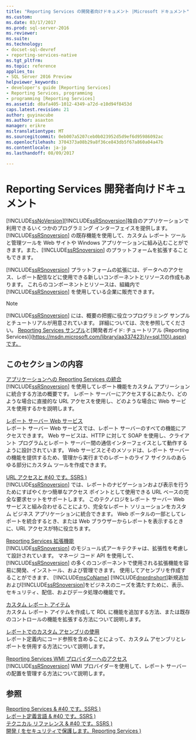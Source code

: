 ```yaml
---
title: "Reporting Services の開発者向けドキュメント |Microsoft ドキュメント"
ms.custom: 
ms.date: 03/17/2017
ms.prod: sql-server-2016
ms.reviewer: 
ms.suite: 
ms.technology:
- docset-sql-devref
- reporting-services-native
ms.tgt_pltfrm: 
ms.topic: reference
applies_to:
- SQL Server 2016 Preview
helpviewer_keywords:
- developer's guide [Reporting Services]
- Reporting Services, programming
- programming [Reporting Services]
ms.assetid: d8afa405-1012-4349-a72d-e10d94f8453d
caps.latest.revision: 21
author: guyinacube
ms.author: asaxton
manager: erikre
ms.translationtype: MT
ms.sourcegitcommit: 0eb007a5207ceb0b023952d5d9ef6d95986092ac
ms.openlocfilehash: 3704373a08b29a8f36ce843db5f67a860a04a47b
ms.contentlocale: ja-jp
ms.lasthandoff: 08/09/2017

---
```

# <a name="reporting-services-developer-documentation"></a>Reporting Services 開発者向けドキュメント
  [!INCLUDE[ssNoVersion](../includes/ssnoversion-md.md)][!INCLUDE[ssRSnoversion](../includes/ssrsnoversion-md.md)]独自のアプリケーションで利用できるいくつかのプログラミング インターフェイスを提供します。 [!INCLUDE[ssRSnoversion](../includes/ssrsnoversion-md.md)] の既存機能を使用して、カスタム レポート ツールと管理ツールを Web サイトや Windows アプリケーションに組み込むことができます。また、[!INCLUDE[ssRSnoversion](../includes/ssrsnoversion-md.md)] のプラットフォームを拡張することもできます。  
  
 [!INCLUDE[ssRSnoversion](../includes/ssrsnoversion-md.md)] プラットフォームの拡張には、データへのアクセス、レポート配信などに使用できる新しいコンポーネントとリソースの作成もあります。 これらのコンポーネントとリソースは、組織内で [!INCLUDE[ssRSnoversion](../includes/ssrsnoversion-md.md)] を使用している企業に販売できます。  
  
> [!NOTE]  
>  [!INCLUDE[ssRSnoversion](../includes/ssrsnoversion-md.md)] には、概要の把握に役立つプログラミング サンプルとチュートリアルが用意されています。 詳細については、次を参照してください。 [Reporting Services サンプル](https://msdn.microsoft.com/library/ms160954\(v=sql.110\).aspx)と[開発者ガイド: チュートリアル (Reporting Services)](https://msdn.microsoft.com/library/aa337423\(v=sql.110\).aspx)です。  
  
## <a name="in-this-section"></a>このセクションの内容  
 [アプリケーションへの Reporting Services の統合](../reporting-services/application-integration/integrating-reporting-services-into-applications.md)  
 [!INCLUDE[ssRSnoversion](../includes/ssrsnoversion-md.md)] を使用してレポート機能をカスタム アプリーションに統合する方法の概要です。 レポート サーバーにアクセスするにあたり、どのような場合に直接的な URL アクセスを使用し、どのような場合に Web サービスを使用するかを説明します。  
  
 [レポート サーバー Web サービス](../reporting-services/report-server-web-service/report-server-web-service.md)  
 レポート サーバー Web サービスでは、レポート サーバーのすべての機能にアクセスできます。 Web サービスは、HTTP に対して SOAP を使用し、クライアント プログラムとレポート サーバー間の通信インターフェイスとして動作するように設計されています。 Web サービスとそのメソッドは、レポート サーバーの機能を提供するため、管理から実行までのレポートのライフ サイクルのあらゆる部分にカスタム ツールを作成できます。  
  
 [URL アクセスと #40 です。SSRS &#41;](../reporting-services/url-access-ssrs.md)  
 [!INCLUDE[ssRSnoversion](../includes/ssrsnoversion-md.md)] では、レポートのナビゲーションおよび表示を行うためにすばやくかつ簡単なアクセス ポイントとして使用できる URL ベースの完全な要求セットをサポートします。 このテクノロジをレポート サーバー Web サービスと組み合わせることにより、完全なレポート ソリューションをカスタム ビジネス アプリケーションに統合できます。 Web ポータルの一部としてレポートを統合するとき、または Web ブラウザーからレポートを表示するときに、URL アクセスが特に役立ちます。  
  
 [Reporting Services 拡張機能](../reporting-services/extensions/reporting-services-extensions.md)  
 [!INCLUDE[ssRSnoversion](../includes/ssrsnoversion-md.md)] のモジュール式アーキテクチャは、拡張性を考慮して設計されています。 マネージ コード API を使用して、[!INCLUDE[ssRSnoversion](../includes/ssrsnoversion-md.md)] の多くのコンポーネントで使用される拡張機能を容易に開発、インストール、および管理できます。 使用してアセンブリを作成することができます、 [!INCLUDE[msCoName](../includes/msconame-md.md)] [!INCLUDE[dnprdnshort](../includes/dnprdnshort-md.md)]新規追加および[!INCLUDE[ssRSnoversion](../includes/ssrsnoversion-md.md)]をビジネスのニーズを満たすために、表示、セキュリティ、配信、およびデータ処理の機能です。  
  
 [カスタム レポート アイテム](../reporting-services/custom-report-items/custom-report-items.md)  
 カスタム レポート アイテムを作成して RDL に機能を追加する方法、または既存のコントロールの機能を拡張する方法について説明します。  
  
 [レポートでのカスタム アセンブリの使用](../reporting-services/custom-assemblies/using-custom-assemblies-with-reports.md)  
 レポート定義内にコード参照を含めることによって、カスタム アセンブリとレポートを併用する方法について説明します。  
  
 [Reporting Services WMI プロバイダーへのアクセス](../reporting-services/tools/access-the-reporting-services-wmi-provider.md)  
 [!INCLUDE[ssRSnoversion](../includes/ssrsnoversion-md.md)] WMI プロバイダーを使用して、レポート サーバーの配置を管理する方法について説明します。  
  
## <a name="see-also"></a>参照  
 [Reporting Services & #40 です。SSRS &#41;](../reporting-services/create-deploy-and-manage-mobile-and-paginated-reports.md)   
 [レポート定義言語 & #40 です。SSRS &#41;](../reporting-services/reports/report-definition-language-ssrs.md)   
 [テクニカル リファレンス & #40 です。SSRS &#41;](../reporting-services/technical-reference-ssrs.md)   
 [開発 &#40; をセキュリティで保護します。Reporting Services &#41;](../reporting-services/extensions/secure-development/secure-development-reporting-services.md)  
  
  
